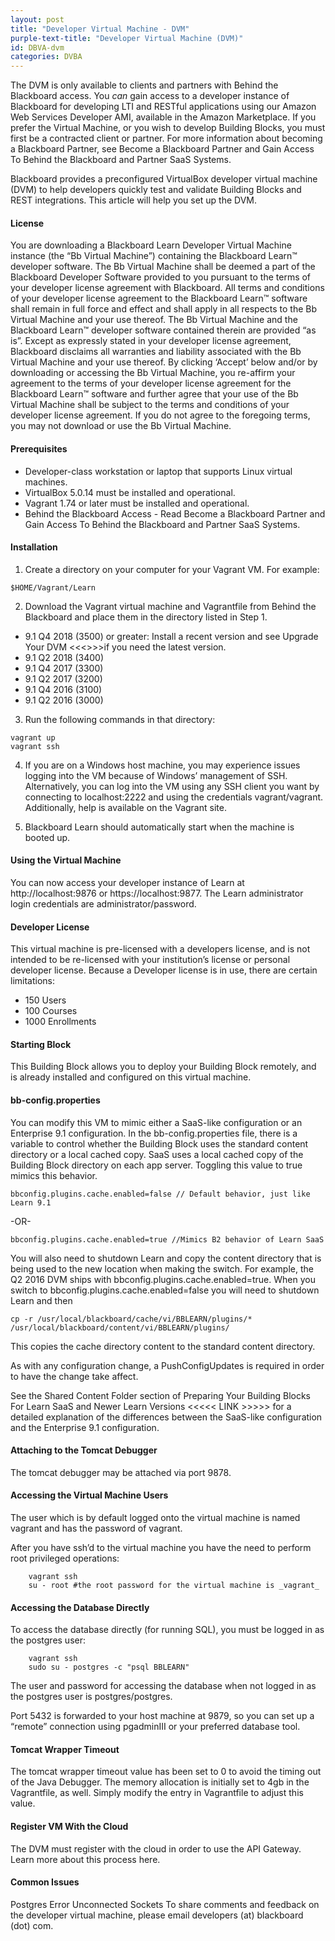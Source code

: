 ```yaml
---
layout: post
title: "Developer Virtual Machine - DVM"
purple-text-title: "Developer Virtual Machine (DVM)"
id: DBVA-dvm
categories: DVBA
---
```


The DVM is only available to clients and partners with Behind the Blackboard access. You *can* gain access to a developer instance of Blackboard for developing LTI and RESTful applications using our Amazon Web Services Developer AMI, available in the Amazon Marketplace. If you prefer the Virtual Machine, or you wish to develop Building Blocks, you must first be a contracted client or partner. For more information about becoming a Blackboard Partner, see Become a Blackboard Partner and Gain Access To Behind the Blackboard and Partner SaaS Systems.

Blackboard provides a preconfigured VirtualBox developer virtual machine (DVM) to help developers quickly test and validate Building Blocks and REST integrations. This article will help you set up the DVM.

#### License
You are downloading a Blackboard Learn Developer Virtual Machine instance (the “Bb Virtual Machine”) containing the Blackboard Learn™ developer software. The Bb Virtual Machine shall be deemed a part of the Blackboard Developer Software provided to you pursuant to the terms of your developer license agreement with Blackboard. All terms and conditions of your developer license agreement to the Blackboard Learn™ software shall remain in full force and effect and shall apply in all respects to the Bb Virtual Machine and your use thereof. The Bb Virtual Machine and the Blackboard Learn™ developer software contained therein are provided “as is”. Except as expressly stated in your developer license agreement, Blackboard disclaims all warranties and liability associated with the Bb Virtual Machine and your use thereof. By clicking ‘Accept’ below and/or by downloading or accessing the Bb Virtual Machine, you re-affirm your agreement to the terms of your developer license agreement for the Blackboard Learn™ software and further agree that your use of the Bb Virtual Machine shall be subject to the terms and conditions of your developer license agreement. If you do not agree to the foregoing terms, you may not download or use the Bb Virtual Machine.

#### Prerequisites

* Developer-class workstation or laptop that supports Linux virtual machines.
* VirtualBox 5.0.14 must be installed and operational.
* Vagrant 1.74 or later must be installed and operational.
* Behind the Blackboard Access - Read Become a Blackboard Partner and Gain Access To Behind the Blackboard and Partner SaaS Systems.

#### Installation

1. Create a directory on your computer for your Vagrant VM. For example: 

~~~ shell  
$HOME/Vagrant/Learn
~~~

2. Download the Vagrant virtual machine and Vagrantfile from Behind the Blackboard and place them in the directory listed in Step 1.
* 9.1 Q4 2018 (3500) or greater: Install a recent version and see Upgrade Your DVM <<<<link here>>>>if you need the latest version.
* 9.1 Q2 2018 (3400)
* 9.1 Q4 2017 (3300)
* 9.1 Q2 2017 (3200)
* 9.1 Q4 2016 (3100)
* 9.1 Q2 2016 (3000)

3. Run the following commands in that directory:

~~~ shell 
vagrant up
vagrant ssh
~~~ 

4. If you are on a Windows host machine, you may experience issues logging into the VM because of Windows’ management of SSH. Alternatively, you can log into the VM using any SSH client you want by connecting to localhost:2222 and using the credentials vagrant/vagrant. Additionally, help is available on the Vagrant site.

5. Blackboard Learn should automatically start when the machine is booted up.

#### Using the Virtual Machine
You can now access your developer instance of Learn at http://localhost:9876 or https://localhost:9877. The Learn administrator login credentials are administrator/password.

#### Developer License
This virtual machine is pre-licensed with a developers license, and is not intended to be re-licensed with your institution’s license or personal developer license. Because a Developer license is in use, there are certain limitations:

* 150 Users
* 100 Courses
* 1000 Enrollments

#### Starting Block
This Building Block allows you to deploy your Building Block remotely, and is already installed and configured on this virtual machine.

#### bb-config.properties
You can modify this VM to mimic either a SaaS-like configuration or an Enterprise 9.1 configuration. In the bb-config.properties file, there is a variable to control whether the Building Block uses the standard content directory or a local cached copy. SaaS uses a local cached copy of the Building Block directory on each app server. Toggling this value to true mimics this behavior.

~~~ properties 
bbconfig.plugins.cache.enabled=false // Default behavior, just like Learn 9.1
~~~

-OR-

~~~ properties 
bbconfig.plugins.cache.enabled=true //Mimics B2 behavior of Learn SaaS
~~~ 

You will also need to shutdown Learn and copy the content directory that is being used to the new location when making the switch. For example, the Q2 2016 DVM ships with bbconfig.plugins.cache.enabled=true. When you switch to bbconfig.plugins.cache.enabled=false you will need to shutdown Learn and then

~~~ shell 
cp -r /usr/local/blackboard/cache/vi/BBLEARN/plugins/* /usr/local/blackboard/content/vi/BBLEARN/plugins/ 
~~~

This copies the cache directory content to the standard content directory.

As with any configuration change, a PushConfigUpdates is required in order to have the change take affect.

See the Shared Content Folder section of Preparing Your Building Blocks For Learn SaaS and Newer Learn Versions <<<<< LINK >>>>> for a detailed explanation of the differences between the SaaS-like configuration and the Enterprise 9.1 configuration.

#### Attaching to the Tomcat Debugger
The tomcat debugger may be attached via port 9878.

#### Accessing the Virtual Machine Users
The user which is by default logged onto the virtual machine is named vagrant and has the password of vagrant.

After you have ssh’d to the virtual machine you have the need to perform root privileged operations:

~~~ shell 
    vagrant ssh  
    su - root #the root password for the virtual machine is _vagrant_
~~~

#### Accessing the Database Directly
To access the database directly (for running SQL), you must be logged in as the postgres user:

~~~ shell 
    vagrant ssh  
    sudo su - postgres -c "psql BBLEARN"
~~~

The user and password for accessing the database when not logged in as the postgres user is postgres/postgres.

Port 5432 is forwarded to your host machine at 9879, so you can set up a “remote” connection using pgadminIII or your preferred database tool.

#### Tomcat Wrapper Timeout
The tomcat wrapper timeout value has been set to 0 to avoid the timing out of the Java Debugger. The memory allocation is initially set to 4gb in the Vagrantfile, as well. Simply modify the entry in Vagrantfile to adjust this value.

#### Register VM With the Cloud
The DVM must register with the cloud in order to use the API Gateway. Learn more about this process here.

#### Common Issues
Postgres Error
Unconnected Sockets
To share comments and feedback on the developer virtual machine, please email developers (at) blackboard (dot) com.